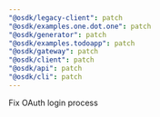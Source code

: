 ```yaml
---
"@osdk/legacy-client": patch
"@osdk/examples.one.dot.one": patch
"@osdk/generator": patch
"@osdk/examples.todoapp": patch
"@osdk/gateway": patch
"@osdk/client": patch
"@osdk/api": patch
"@osdk/cli": patch
---
```


Fix OAuth login process
